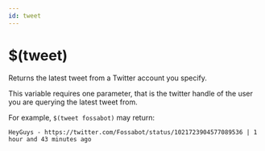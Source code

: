 ```yaml
---
id: tweet
---
```


# $(tweet)

Returns the latest tweet from a Twitter account you specify.

This variable requires one parameter, that is the twitter handle of the user you are querying the latest tweet from.

For example, `$(tweet fossabot)` may return:

```
HeyGuys - https://twitter.com/Fossabot/status/1021723904577089536 | 1 hour and 43 minutes ago
```
